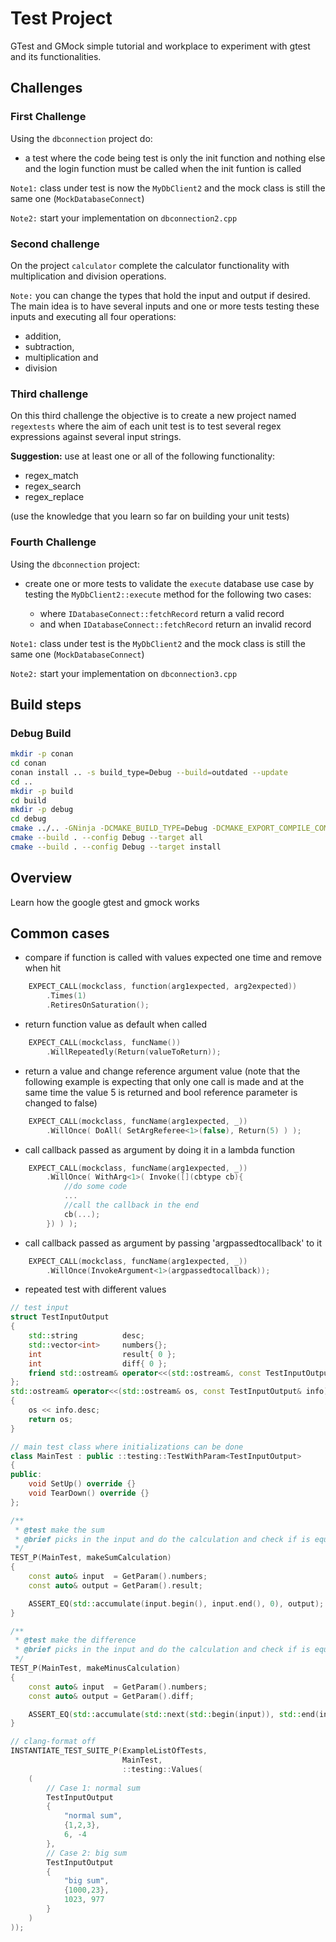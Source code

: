 # Test Project

GTest and GMock simple tutorial and workplace to experiment with gtest and its functionalities.

## Challenges

### First Challenge

Using the `dbconnection` project  do:

* a test where the code being test is only the init function and nothing else and the login function must be called when the init funtion is called

`Note1:` class under test is now the `MyDbClient2` and the mock class is still the same one (`MockDatabaseConnect`)

`Note2:` start your implementation on `dbconnection2.cpp`

### Second challenge

On the project `calculator` complete the calculator functionality with multiplication and division operations.

`Note:` you can change the types that hold the input and output if desired. The main idea is to have several inputs and one or more tests testing these inputs and executing all four operations:

* addition,
* subtraction,
* multiplication and
* division

### Third challenge

On this third challenge the objective is to create a new project named `regextests` where the aim of each unit test is to test several regex expressions against several input strings.

**Suggestion:** use at least one or all of the following functionality:

* regex_match
* regex_search
* regex_replace

(use the knowledge that you learn so far on building your unit tests)

### Fourth Challenge

Using the `dbconnection` project:

* create one or more tests to validate the `execute` database use case by testing the `MyDbClient2::execute` method for the following two cases:

  - where `IDatabaseConnect::fetchRecord` return a valid record
  - and when `IDatabaseConnect::fetchRecord` return an invalid record

`Note1:` class under test is the `MyDbClient2` and the mock class is still the same one (`MockDatabaseConnect`)

`Note2:` start your implementation on `dbconnection3.cpp`

## Build steps

### Debug Build

```bash
mkdir -p conan
cd conan
conan install .. -s build_type=Debug --build=outdated --update
cd ..
mkdir -p build
cd build
mkdir -p debug
cd debug
cmake ../.. -GNinja -DCMAKE_BUILD_TYPE=Debug -DCMAKE_EXPORT_COMPILE_COMMANDS=ON -DCMAKE_INSTALL_PREFIX=../../install
cmake --build . --config Debug --target all
cmake --build . --config Debug --target install
```

## Overview

Learn how the google gtest and gmock works

## Common cases

- compare if function is called with values expected one time and remove when hit

```cpp
    EXPECT_CALL(mockclass, function(arg1expected, arg2expected))
        .Times(1)
        .RetiresOnSaturation();
```

- return function value as default when called

```cpp
    EXPECT_CALL(mockclass, funcName())
        .WillRepeatedly(Return(valueToReturn));
```

- return a value and change reference argument value (note that the following example is expecting that only one call is made and at the same time the value 5 is returned and bool reference parameter is changed to false)

```cpp
    EXPECT_CALL(mockclass, funcName(arg1expected, _))
        .WillOnce( DoAll( SetArgReferee<1>(false), Return(5) ) );
```

- call callback passed as argument by doing it in a lambda function

```cpp
    EXPECT_CALL(mockclass, funcName(arg1expected, _))
        .WillOnce( WithArg<1>( Invoke([](cbtype cb){
            //do some code
            ...
            //call the callback in the end
            cb(...);
        }) ) );
```

- call callback passed as argument by passing 'argpassedtocallback' to it

```cpp
    EXPECT_CALL(mockclass, funcName(arg1expected, _))
        .WillOnce(InvokeArgument<1>(argpassedtocallback));
```

- repeated test with different values

```cpp
// test input
struct TestInputOutput
{
    std::string          desc;
    std::vector<int>     numbers{};
    int                  result{ 0 };
    int                  diff{ 0 };
    friend std::ostream& operator<<(std::ostream&, const TestInputOutput&);
};
std::ostream& operator<<(std::ostream& os, const TestInputOutput& info)
{
    os << info.desc;
    return os;
}

// main test class where initializations can be done
class MainTest : public ::testing::TestWithParam<TestInputOutput>
{
public:
    void SetUp() override {}
    void TearDown() override {}
};

/**
 * @test make the sum
 * @brief picks in the input and do the calculation and check if is equal to the result
 */
TEST_P(MainTest, makeSumCalculation)
{
    const auto& input  = GetParam().numbers;
    const auto& output = GetParam().result;

    ASSERT_EQ(std::accumulate(input.begin(), input.end(), 0), output);
}

/**
 * @test make the difference
 * @brief picks in the input and do the calculation and check if is equal to the result
 */
TEST_P(MainTest, makeMinusCalculation)
{
    const auto& input  = GetParam().numbers;
    const auto& output = GetParam().diff;

    ASSERT_EQ(std::accumulate(std::next(std::begin(input)), std::end(input), *std::begin(input), std::minus<int>()), output);
}

// clang-format off
INSTANTIATE_TEST_SUITE_P(ExampleListOfTests,
                         MainTest,
                         ::testing::Values(
    (
        // Case 1: normal sum
        TestInputOutput
        {
            "normal sum",
            {1,2,3},
            6, -4
        },
        // Case 2: big sum
        TestInputOutput
        {
            "big sum",
            {1000,23},
            1023, 977
        }
    )
));
```
